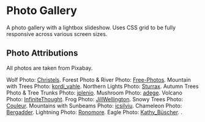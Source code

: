 # Photo Gallery

A photo gallery with a lightbox slideshow. Uses CSS grid to be fully responsive across various screen sizes.

## Photo Attributions

All photos are taken from Pixabay.

Wolf Photo: [Christels](https://pixabay.com/users/christels-3741991/).
Forest Photo & River Photo: [Free-Photos](https://pixabay.com/users/free-photos-242387/).
Mountain with Trees Photo: [kordi_vahle](https://pixabay.com/users/kordi_vahle-4934524/).
Northern Lights Photo: [Sturrax](https://pixabay.com/users/sturrax-667313/).
Autumn Trees Photo & Tree Trunks Photo: [jplenio](https://pixabay.com/users/jplenio-7645255/).
Mushroom Photo: [adege](https://pixabay.com/users/adege-4994132/).
Volcano Photo: [InfiniteThought](https://pixabay.com/users/infinitethought-5496829/).
Frog Photo: [JillWellington](https://pixabay.com/users/jillwellington-334088/).
Snowy Trees Photo: [Couleur](https://pixabay.com/users/couleur-1195798/).
Mountains with Sunbeams Photo: [icsilviu](https://pixabay.com/users/icsilviu-12753087/).
Chameleon Photo: [Bergadder](https://pixabay.com/users/bergadder-20679/).
Lightning Photo: [Ronomore](https://pixabay.com/users/ronomore-866556/).
Eagle Photo: [Kathy_Büscher](https://pixabay.com/users/kathy_b%C3%BCscher-5562794/).
.
